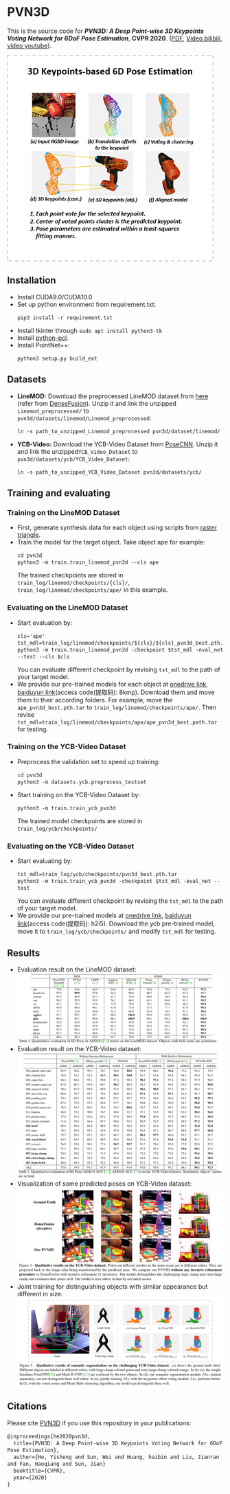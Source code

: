 # PVN3D
This is the source code for ***PVN3D: A Deep Point-wise 3D Keypoints Voting Network for 6DoF Pose Estimation***, **CVPR 2020**. ([PDF](https://arxiv.org/abs/1911.04231), [Video bilibili](https://www.bilibili.com/video/av89408773/), [video youtube](https://www.youtube.com/watch?v=ZKo788cyD-Q&t=1s)).

![introgif](pictures/intro.gif)

## Installation
- Install CUDA9.0/CUDA10.0
- Set up python environment from requirement.txt:
  ```shell
  pip3 install -r requirement.txt 
  ```
- Install tkinter through ``sudo apt install python3-tk``
- Install [python-pcl](https://github.com/strawlab/python-pcl).
- Install PointNet++:
  ```shell
  python3 setup.py build_ext
  ```

## Datasets
- **LineMOD:** Download the preprocessed LineMOD dataset from [here](https://drive.google.com/drive/folders/19ivHpaKm9dOrr12fzC8IDFczWRPFxho7) (refer from [DenseFusion](https://github.com/j96w/DenseFusion)). Unzip it and link the unzipped ``Linemod_preprocessed/`` to ``pvn3d/datasets/linemod/Linemod_preprocessed``:
  ```shell
  ln -s path_to_unzipped_Linemod_preprocessed pvn3d/dataset/linemod/
  ```
- **YCB-Video:** Download the YCB-Video Dataset from [PoseCNN](https://rse-lab.cs.washington.edu/projects/posecnn/). Unzip it and link the unzipped```YCB_Video_Dataset``` to ```pvn3d/datasets/ycb/YCB_Video_Dataset```:

  ```shell
  ln -s path_to_unzipped_YCB_Video_Dataset pvn3d/datasets/ycb/
  ```


## Training and evaluating

### Training on the LineMOD Dataset
- First, generate synthesis data for each object using scripts from [raster triangle](https://github.com/ethnhe/raster_triangle).
- Train the model for the target object. Take object ape for example:
  ```shell
  cd pvn3d
  python3 -m train.train_linemod_pvn3d --cls ape
  ```
  The trained checkpoints are stored in ``train_log/linemod/checkpoints/{cls}/``, ``train_log/linemod/checkpoints/ape/`` in this example.

### Evaluating on the LineMOD Dataset
- Start evaluation by:
  ```shell
  cls='ape'
  tst_mdl=train_log/linemod/checkpoints/${cls}/${cls}_pvn3d_best.pth.tar
  python3 -m train.train_linemod_pvn3d -checkpoint $tst_mdl -eval_net --test --cls $cls
  ```
  You can evaluate different checkpoint by revising ``tst_mdl`` to the path of your target model.
- We provide our pre-trained models for each object at [onedrive link](https://hkustconnect-my.sharepoint.com/:f:/g/personal/yhebk_connect_ust_hk/Ehay5pPtl-BGnvAEclXBRu8BEpZeHuG9x-aN_djAtt5rPA?e=3BvfrV), [baiduyun link](https://pan.baidu.com/s/1MhqPvjROCkR17W1tiXE9SA)(access code(提取码): 8kmp). Download them and move them to their according folders. For example, move the ``ape_pvn3d_best.pth.tar`` to ``train_log/linemod/checkpoints/ape/``. Then revise ``tst_mdl=train_log/linemod/checkpoints/ape/ape_pvn3d_best.path.tar`` for testing.

### Training on the YCB-Video Dataset
- Preprocess the validation set to speed up training:
  ```shell
  cd pvn3d
  python3 -m datasets.ycb.preprocess_testset
  ```
- Start training on the YCB-Video Dataset by:
  ```shell
  python3 -m train.train_ycb_pvn3d
  ```
  The trained model checkpoints are stored in ``train_log/ycb/checkpoints/``

### Evaluating on the YCB-Video Dataset
- Start evaluating by:
  ```shell
  tst_mdl=train_log/ycb/checkpoints/pvn3d_best.pth.tar
  python3 -m train.train_ycb_pvn3d -checkpoint $tst_mdl -eval_net --test
  ```
  You can evaluate different checkpoint by revising the ``tst_mdl`` to the path of your target model.
- We provide our pre-trained models at [onedrive link](https://hkustconnect-my.sharepoint.com/:f:/g/personal/yhebk_connect_ust_hk/EmQQXKJdC1FDplKS4FQ6n78B4T7eyvhSEsZ8dZySJUmv4w?e=7BwsS5), [baiduyun link](https://pan.baidu.com/s/1hCzqfB3JhOzF3LATsWFFBg)(access code(提取码): h2i5). Download the ycb pre-trained model, move it to ``train_log/ycb/checkpoints/`` and modify ``tst_mdl`` for testing.

## Results
- Evaluation result on the LineMOD dataset:
  ![res_lm](pictures/res_linemod.png)
- Evaluation result on the YCB-Video dataset:
  ![res_ycb](pictures/res_ycb.png)
- Visualization of some predicted poses on YCB-Video dataset:
  ![vis_ycb](pictures/ycb_qualitive.png)
- Joint training for distinguishing objects with similar appearance but different in size:
  ![seg](pictures/seg_res.png)

## Citations
Please cite [PVN3D](https://arxiv.org/abs/1911.04231) if you use this repository in your publications:
```
@inproceedings{he2020pvn3d,
  title={PVN3D: A Deep Point-wise 3D Keypoints Voting Network for 6DoF Pose Estimation},
  author={He, Yisheng and Sun, Wei and Huang, haibin and Liu, Jianran and Fan, Haoqiang and Sun, Jian}
  booktitle={CVPR},
  year={2020}
}
```

